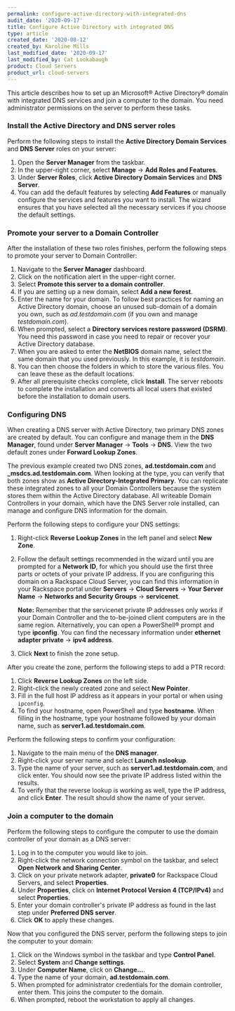 ```yaml
---
permalink: configure-active-directory-with-integrated-dns
audit_date: '2020-09-17'
title: Configure Active Directory with integrated DNS
type: article
created_date: '2020-08-12'
created_by: Karoline Mills
last_modified_date: '2020-09-17'
last_modified_by: Cat Lookabaugh
product: Cloud Servers
product_url: cloud-servers
---
```


This article describes how to set up an Microsoft&reg; Active Directory&reg; domain with integrated DNS services and join a computer
to the domain. You need administrator permissions on the server to perform these tasks.

### Install the Active Directory and DNS server roles

Perform the following steps to install the **Active Directory Domain Services** and **DNS Server** roles on your server:

1. Open the **Server Manager** from the taskbar. 
2. In the upper-right corner, select **Manage** -> **Add Roles and Features**.
3. Under **Server Roles**, click **Active Directory Domain Services** and **DNS Server**. 
4. You can add the default features by selecting **Add Features** or manually configure the services and features you want
   to install. The wizard ensures that you have selected all the necessary services if you choose the default settings.

### Promote your server to a Domain Controller

After the installation of these two roles finishes, perform the following steps to promote your server to Domain Controller:

1. Navigate to the **Server Manager** dashboard.
2. Click on the notification alert in the upper-right corner.
3. Select **Promote this server to a domain controller**. 
4. If you are setting up a new domain, select **Add a new forest**.
5. Enter the name for your domain. To follow best practices for naming an Active Directory domain, choose an unused sub-domain
   of a domain you own, such as *ad.testdomain.com* (if you own and manage *testdomain.com*).
6. When prompted, select a **Directory services restore password (DSRM)**. You need this password in case you need to
   repair or recover your Active Directory database.
7. When you are asked to enter the **NetBIOS** domain name, select the same domain that you used previously. In this
   example, it is *testdomain*.
8. You can then choose the folders in which to store the various files. You can leave these as the default locations.
9. After all prerequisite checks complete, click **Install**. The server reboots to complete the installation and converts
   all local users that existed before the installation to domain users.

### Configuring DNS

When creating a DNS server with Active Directory, two primary DNS zones are created by default. You can configure and
manage them in the **DNS Manager**, found under **Server Manager** -> **Tools** -> **DNS**. View the two default zones
under **Forward Lookup Zones**. 

The previous example created two DNS zones, **ad.testdomain.com** and **\_msdcs.ad.testdomain.com**. When looking at the
type, you can verify that both zones show as **Active Directory-Integrated Primary**. You can replicate these integrated
zones to all your Domain Controllers because the system stores them within the Active Directory database. All writeable
Domain Controllers in your domain, which have the DNS Server role installed, can manage and configure DNS information for
the domain.

Perform the following steps to configure your DNS settings:

1. Right-click **Reverse Lookup Zones** in the left panel and select **New Zone**.
2. Follow the default settings recommended in the wizard until you are prompted for a **Network ID**, for which you should
   use the first three parts or octets of your private IP address. If you are configuring this domain on a Rackspace Cloud
   Server, you can find this information in your Rackspace portal under **Servers** -> **Cloud Servers** -> **Your Server Name**
   -> **Networks and Security Groups** -> **servicenet**. 
   
    **Note:** Remember that the servicenet private IP addresses only works if your Domain Controller and the to-be-joined client
    computers are in the same region. Alternatively, you can open a PowerShell&reg; prompt and type **ipconfig**. You can find
    the necessary information under **ethernet adapter private** -> **ipv4 address**. 

3. Click **Next** to finish the zone setup.

After you create the zone, perform the following steps to add a PTR record:

1. Click **Reverse Lookup Zones** on the left side. 
2. Right-click the newly created zone and select **New Pointer**.
3. Fill in the full host IP address as it appears in your portal or when using `ipconfig`.
4. To find your hostname, open PowerShell and type **hostname**. When filling in the hostname, type your hostname followed
   by your domain name, such as **server1.ad.testdomain.com**.

Perform the following steps to confirm your configuration:

1. Navigate to the main menu of the **DNS manager**.
2. Right-click your server name and select **Launch nslookup**.
3. Type the name of your server, such as **server1.ad.testdomain.com**, and click enter. You should now see the private IP
   address listed within the results. 
4. To verify that the reverse lookup is working as well, type the IP address, and click **Enter**. The result should show the
   name of your server.

### Join a computer to the domain

Perform the following steps to configure the computer to use the domain controller of your domain as a DNS server:

1. Log in to the computer you would like to join.
2. Right-click the network connection symbol on the taskbar, and select **Open Network and Sharing Center**.
3. Click on your private network adapter, **private0** for Rackspace Cloud Servers, and select **Properties**.
4. Under **Properties**, click on **Internet Protocol Version 4 (TCP/IPv4)** and select **Properties**.
5. Enter your domain controller's private IP address as found in the last step under **Preferred DNS server**.
6. Click **OK** to apply these changes.

Now that you configured the DNS server, perform the following steps to join the computer to your domain:

1. Click on the Windows symbol in the taskbar and type **Control Panel**.
2. Select **System** and **Change settings**.
3. Under **Computer Name**, click on **Change…**.
4. Type the name of your domain, **ad.testdomain.com**.
5. When prompted for administrator credentials for the domain controller, enter them. This joins the computer to the domain.
6. When prompted, reboot the workstation to apply all changes.
